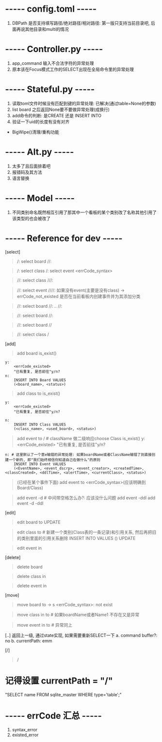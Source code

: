 # ----- config.toml -----
1. DBPath 是否支持填写路径/绝对路径/相对路径: 第一版只支持当前目录吧, 后面再说其他目录和multi的情况

# ----- Controller.py -----
1. app_command 输入不合法字符的异常处理
2. 原本该在Focus模式工作的SELECT出现在全局命令里的异常处理

# ----- Stateful.py -----
1. 读取toml文件时候没有匹配到键的异常处理: 已解决(通过table=None的参数)
2. list board 之后返回None要不要做异常处理(成换行)
3. add命令的判断: 是CREATE 还是 INSERT INTO
4. 验证一下uid的长度有没有对齐
   
- BigWipe()清理/重构功能

# ----- Alt.py -----
1. 太多了且后面排着吧
2. 报错码及其方法
3. 语言替换

# ----- Model -----
1. 不同类别命名既然相互引用了那其中一个看板的某个类别改了名称其他引用了该类型的也会被改了


# ----- Reference for dev -----
[select]
> /: select board <boardName>
/<boardName>/: 

> /: select class <className>
> /: select event <eventName>
<errCode_syntax>


> /<boardName>/: select class <className>
/<boardName>/<className>/: 

> /<boardName>/: select event <eventName>
/<boardName>/<className>/<eventName>/: 
如果没有event(主要是没有class) -> errCode_not_existed
是否在当前看板内创建事件并为其添加分类


> /<boardName>/: select board <boardName>
> /<boardName>/: ..
/<boardName>/: 


> /<boardName>/: select board <boardName2>
/<boardName2>/: 

> /<boardName>/: select board <boardName2>/<className>/<eventName>

> /<boardName>/: select class <boardName2>/<className>




[add]
> add board <boardName>
is_exist()

    y:
        <errCode_existed>
        "已有重复, 是否前往"y/n?
    n:
        INSERT INTO Board VALUES
        (<board_name>, <status>)

> add class <className> to <boardName>
is_exist()

    y:
        <errCode_existed>
        "已有重复, 是否前往"y/n?

    n:
        INSERT INTO Class VALUES
        (<class_name>, <used_board>, <status>)

> add event <eventName> to <boardName>/<className> # className 做二级响应choose Class
is_exist()
    y:
        <errCode_existed>
        "已有重复, 是否前往"y/n?

    n: # 这里默认了一个意e输错的异常处理: 如果boardName或者ClassName输错了则直接创建一个新的, 即"我们始终相信你知道自己在做什么"的原则
        INSERT INTO Event VALUES
        (<EventName>, <event_dscrp>, <event_creator>, <createdTime>, <classCreated>, <ddlTime>, <alertTime>, <currentClass>, <status>)


> (已经在某个事件下面) add event <eventName> to <className>
<errCode_syntax>(应该明确到Board/Class)

> add event <eventName> -d <descriptions> # 中间带空格怎么办?: 应该没什么问题
> add event <eventName> -ddl <ddlTime>
> add event <eventName> -d <descriptions> -ddl <ddlTime>


[edit]
> edit board <boardName> to <newBoardName>
UPDATE 

> edit class <className> to <newClassName> # 新建一个类别(Class表的一条记录)和引用关系, 然后再把旧的类别里面的引用关系删除
INSERT INTO <ClassTable> VALUES ()
UPDATE 

> edit event <eventName> in <boardName>


[delete]
> delete board <boardName>

> delete class <className> in <boardName>

> delete event <eventName> in <boardName>


[move]
> move board <boardName> to <somewhere> -> s <errCode_syntax>: not exist

> move class <className> in <boardName> to <boardName1> # 如果boardName或者Name1 不存在又是异常

> move event <eventName> in <className> to <className1> # 异常同上

[..]
返回上一级, 通过state实现, 如果需要重新SELECT一下
a. command buffer?: no
b. currentPath: emm


[/]
> /
# 记得设置 currentPath = "/" 
"SELECT name FROM sqlite_master WHERE type='table';"


# ----- errCode 汇总 -----
1. syntax_error
2. existed_error